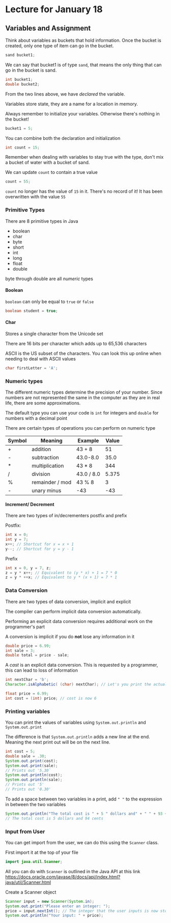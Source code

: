 # Lecture for January 18

## Variables and Assignment

Think about variables as buckets that hold information. Once the bucket is created, only one type of item can go in the bucket.

```java
sand bucket1;
```

We can say that bucket1 is of type `sand`, that means the only thing that can go in the bucket is sand.

```java
int bucket1;
double bucket2;
```

From the two lines above, we have *declared* the variable.

Variables store state, they are a name for a location in memory. 

Always remember to initialize your variables. Otherwise there's nothing in the bucket!

```java
bucket1 = 5;
```

 You can combine both the declaration and initialization

```java
int count = 15;
```

Remember when dealing with variables to stay true with the type, don't mix a bucket of water with a bucket of sand.

We can update `count` to contain a true value

```java
count = 55;
```

`count` no longer has the value of `15` in it. There's no record of it! It has been overwritten with the value `55`

### Primitive Types

There are 8 primitive types in Java

- boolean
- char
- byte
- short
- int
- long
- float
- double

byte through double are all *numeric* types

#### Boolean

`boolean` can only be equal to `true` or `false`

```java
boolean student = true;
```

#### Char

Stores a single character from the Unicode set

There are 16 bits per character which adds up to 65,536 characters

ASCII is the US subset of the characters. You can look this up online when needing to deal with ASCII values

```java
char firstLetter = 'A';
```

### Numeric types

The different numeric types determine the precision of your number. Since numbers are not represented the same in the computer as they are in real life, there are some approximations.

The default type you can use your code is `int` for integers and `double` for numbers with a decimal point

There are certain types of operations you can perform on numeric type

| Symbol | Meaning         | Example    | Value |
| ------ | --------------- | ---------- | ----- |
| +      | addition        | 43 + 8     | 51    |
| -      | subtraction     | 43.0-8.0   | 35.0  |
| *      | multiplication  | 43 * 8     | 344   |
| /      | division        | 43.0 / 8.0 | 5.375 |
| %      | remainder / mod | 43 % 8     | 3     |
| -      | unary minus     | -43        | -43   |

#### Increment/ Decrement

There are two types of in/decrementers postfix and prefix

Postfix:

```java
int x = 0;
int y = 7;
x++; // Shortcut for x = x + 1
y--; // Shortcut for y = y - 1
```

Prefix

```java
int x = 0, y = 7, z;
z = y * x++; // Equivalent to (y * x) + 1 = 7 * 0
z = y * ++x; // Equivalent to y * (x + 1) = 7 * 1
```

### Data Conversion

There are two types of data conversion, implicit and explicit

The compiler can perform implicit data conversion automatically.

Performing an explicit data conversion requires additional work on the programmer's part

A conversion is implicit if you do **not** lose any information in it

```java
double price = 6.99;
int sale = 3;
double total = price - sale;
```

A *cast* is an explicit data conversion. This is requested by a programmer, this can lead to loss of information

```java
int nextChar = 'b';
Character.isAlphabetic( (char) nextChar); // Let's you print the actual letter 'b' instead of the number corresponding to it

float price = 6.99;
int cost = (int) price; // cost is now 6
```

### Printing variables

You can print the values of variables using `System.out.println` and `System.out.print`

The difference is that `System.out.println` adds a new line at the end. Meaning the next print out will be on the next line.

```java
int cost = 5;
double sale = .30;
System.out.print(cost);
System.out.print(sale);
// Prints out '5.30`
System.out.println(cost);
System.out.println(sale);
// Prints out '5'
// Prints out '0.30'
```

To add a space between two variables in a print, add `" "` to the expression in between the two variables

```java
System.out.println("The total cost is " + 5 " dollars and" + " " + 93 + " cents");
// The total cost is 5 dollars and 94 cents
```

### Input from User

You can get import from the user, we can do this using the `Scanner` class.

First import it  at the top of your file

```java
import java.util.Scanner;
```

All you can do with `Scanner` is outlined in the Java API at this link https://docs.oracle.com/javase/8/docs/api/index.html?java/util/Scanner.html

Create a Scanner object

```java
Scanner input = new Scanner(System.in);
System.out.print("Please enter an integer: ");
price = input.nextInt(); // The integer that the user inputs is now stored in price
System.out.println("Your input: " + price);
```

